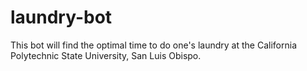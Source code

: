 # laundry-bot
This bot will find the optimal time to do one's laundry at the California Polytechnic State University, San Luis Obispo.
